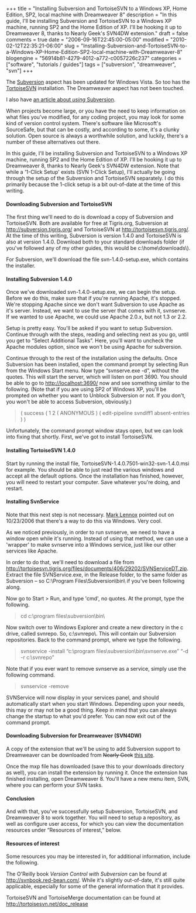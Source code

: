 +++
title = "Installing Subversion and TortoiseSVN to a Windows XP, Home Edition, SP2, local machine with Dreamweaver 8"
description = "In this guide, I'll be installing Subversion and TortoiseSVN to a Windows XP machine, running SP2 and the Home Edition of XP. I'll be hooking it up to Dreamweaver 8, thanks to Nearly Geek's SVN4DW extension."
draft = false
comments = true
date = "2006-09-16T22:45:00-05:00"
modified = "2010-02-12T22:35:21-06:00"
slug = "Installing-Subversion-and-TortoiseSVN-to-a-Windows-XP-Home-Edition-SP2-local-machine-with-Dreamweaver-8"
blogengine = "56914b81-4279-4012-a772-c0057226c237"
categories = ["software", "tutorials / guides"]
tags = ["subversion", "dreamweaver", "svn"]
+++

<div class="note">
<p>The <a href="/words/post/Installing-Subversion-to-Windows-Vista.aspx">Subversion</a> aspect has been updated for Windows Vista.&nbsp;So too has the <a href="/words/post/Installing-TortoiseSVN-to-Windows-Vista.aspx">TortoiseSVN</a> installation. The&nbsp;Dreamweaver&nbsp;aspect has not been touched.</p>
<p>I also have <a href="/words/post/Playing-around-with-Subversion-with-a-test-repository.aspx">an article about <em>using</em> Subversion</a>.&nbsp;</p>
</div>
<p>When projects become large, or you have the need to keep information on what files you've modified, for any coding project, you may look for some kind of version control system. There's software like Microsoft's SourceSafe, but that can be costly, and according to some, it's a clunky solution. Open source is always a worthwhile solution, and luckily, there's a number of these alternatives out there.</p>
<p>In this guide, I'll be installing Subversion and TortoiseSVN to a Windows XP machine, running SP2 and the Home Edition of XP. I'll be hooking it up to Dreamweaver 8, thanks to Nearly Geek's SVN4DW extension. Note that while a '1-Click Setup' exists (SVN 1-Click Setup), I'll actually be going through the setup of the Subversion and TortoiseSVN separately. I do this primarily because the 1-click setup is a bit out-of-date at the time of this writing.</p>
<h4>Downloading Subversion and TortoiseSVN</h4>
<p>The first thing we'll need to do is download a copy of Subversion and TortoiseSVN. Both are available for free at Tigris.org, Subversion at <a href="http://subversion.tigris.org/">http://subversion.tigris.org/</a> and TortoiseSVN at <a href="http://tortoisesvn.tigris.org/">http://tortoisesvn.tigris.org/</a>. At the time of this writing, Subversion is version 1.4.0 and TortoiseSVN is also at version 1.4.0. Download both to your standard downloads folder (if you've followed any of my other guides, this would be c:\home\downloads\).<!--adsense--></p>
<p>For Subversion, we'll download the file svn-1.4.0-setup.exe, which contains the installer.</p>
<h4>Installing Subversion 1.4.0</h4>
<p>Once we've downloaded svn-1.4.0-setup.exe, we can begin the setup. Before we do this, make sure that if you're running Apache, it's stopped. We're stopping Apache since we don't want Subversion to use Apache as it's server. Instead, we want to use the server that comes with it, svnserve. If we wanted to use Apache, we could use Apache 2.0.x, but not 1.3 or 2.2.</p>
<p>Setup is pretty easy. You'll be asked if you want to setup Subversion. Continue through with the steps, reading and selecting next as you go, until you get to &ldquo;Select Additional Tasks&rdquo;. Here, you'll want to uncheck the Apache modules option, since we won't be using Apache for subversion.</p>
<p>Continue through to the rest of the installation using the defaults. Once Subversion has been installed, open the command prompt by selecting Run from the Windows Start menu. Now type &ldquo;svnserve.exe -d&rdquo;, without the quotes. This will start the server, which will listen on port 3690. You should be able to go to <a href="http://localhost:3690/">http://localhost:3690/</a> now and see something similar to the following. (Note that if you are using SP2 of Windows XP, you'll be prompted on whether you want to Unblock Subversion or not. If you don't, you won't be able to access Subversion, obviously.)</p>
<blockquote>
<p>( success ( 1 2 ( ANONYMOUS ) ( edit-pipeline svndiff1 absent-entries ) )</p>
</blockquote>
<p>Unfortunately, the command prompt window stays open, but we can look into fixing that shortly. First, we've got to install TortoiseSVN.</p>
<h4>Installing TortoiseSVN 1.4.0</h4>
<p>Start by running the install file, TortoiseSVN-1.4.0.7501-win32-svn-1.4.0.msi for example. You should be able to just read the various windows and accept all the default options. Once the installation has finished, however, you will need to restart your computer. Save whatever you're doing, and restart.</p>
<h4>Installing SvnService</h4>
<div class="note">
<p>Note that this next step is not necessary. <a rel="nofollow" href="http://www.webpusher.ie/">Mark Lennox</a> pointed out on 10/23/2006 that there's a way to do this via Windows. Very cool.</p>
</div>
<p>As we noticed previously, in order to run svnserve, we need to have a window open while it's running. Instead of using that method, we can use a 'wrapper' to make svnserve into a Windows service, just like our other services like Apache.</p>
<p>In order to do that, we'll need to download a file from <a href="http://tortoisesvn.tigris.org/files/documents/406/29202/SVNServiceDT.zip">http://tortoisesvn.tigris.org/files/documents/406/29202/SVNServiceDT.zip</a>. Extract the file SVNService.exe, in the Release folder, to the same folder as Subversion &ndash; so C:\Program Files\Subversion\bin\ if you've been following along.</p>
<p>Now go to Start &gt; Run, and type 'cmd', no quotes. At the prompt, type the following.</p>
<blockquote>
<p>cd c:\program files\subversion\bin\</p>
</blockquote>
<p>Now switch over to Windows Explorer and create a new directory in the c drive, called svnrepo. So, c:\svnrepo\. This will contain our Subversion repositories. Back to the command prompt, where we type the following.</p>
<blockquote>
<p>svnservice -install &ldquo;c:\program files\subversion\bin\svnserve.exe&rdquo; &ldquo;-d -r c:\svnrepo&rdquo;</p>
</blockquote>
<p>Note that if you ever want to remove svnserve as a service, simply use the following command.</p>
<blockquote>
<p>svnservice -remove</p>
</blockquote>
<p>SVNService will now display in your services panel, and should automatically start when you start Windows. Depending upon your needs, this may or may not be a good thing. Keep in mind that you can always change the startup to what you'd prefer. You can now exit out of the command prompt.</p>
<h4>Downloading Subversion for Dreamweaver (SVN4DW)</h4>
<p>A copy of the extension that we'll be using to add Subversion support to Dreamweaver can be downloaded from <span style="text-decoration: line-through;">Nearly Geek<!--http://www.nearlygeek.com/tools/subversion-for-dreamweaver/introduction/--></span> <a rel="nofollow" href="http://strivinglife.com/files/2006/09/svn4dw.zip">this site</a>.</p>
<p>Once the mxp file has downloaded (save this to your downloads directory as well), you can install the extension by running it. Once the extension has finished installing, open Dreamweaver 8. You'll have a new menu item, SVN, where you can perform your SVN tasks.</p>
<h4>Conclusion</h4>
<p>And with that, you've successfully setup Subversion, TortoiseSVN, and Dreamweaver 8 to work together. You will need to setup a repository, as well as configure user access, for which you can view the documentation resources under &ldquo;Resources of interest,&rdquo; below.</p>
<h4>Resources of interest</h4>
<p>Some resources you may be interested in, for additional information, include the following.</p>
<p>The O'Reilly book <cite>Version Control with Subversion</cite> can be found at <a href="http://svnbook.red-bean.com/">http://svnbook.red-bean.com/</a>. While it's slightly out-of-date, it's still quite applicable, especially for some of the general information that it provides.</p>
<p>TortoiseSVN and TortoiseMerge documentation can be found at <a href="http://tortoisesvn.net/doc_release">http://tortoisesvn.net/doc_release</a></p>
